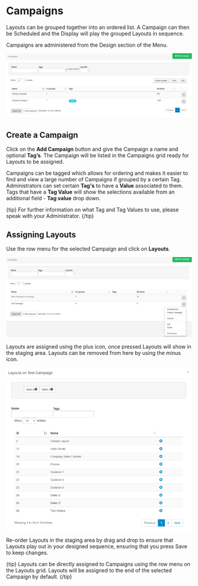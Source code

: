 <!--toc=layouts-->

# Campaigns

Layouts can be grouped together into an ordered list. A Campaign can then be Scheduled and the Display will play the grouped Layouts in sequence.

Campaigns are administered from the Design section of the Menu. 

![Campaigns](img/v2_layouts_Campaigns_grid.png)

## Create a Campaign

Click on the **Add Campaign** button and give the Campaign a name and optional **Tag’s**. The Campaign will be listed in the Campaigns grid ready for Layouts to be assigned.

Campaigns can be tagged which allows for ordering and makes it easier to find and view a large number of Campaigns if grouped by a certain Tag. Administrators can set certain **Tag's** to have a **Value** associated to them.   Tags that have a **Tag Value** will show the selections available from an additional field -  **Tag value** drop down.

{tip}
For further information on what Tag and Tag Values to use, please speak with your Administrator.
{/tip}

## Assigning Layouts

Use the row menu for the selected Campaign and click on **Layouts**.

![](img/layouts_campaigns_rowmenu.png)

Layouts are assigned using the plus icon, once pressed Layouts will show in the staging area. Layouts can be removed from here by using the minus icon.

![](img/layouts_campaigns_assign_layouts.png)

Re-order Layouts in the staging area by drag and drop to ensure that Layouts play out in your designed sequence, ensuring that you press Save to keep changes.

{tip}
Layouts can be directly assigned to Campaigns using the row menu on the Layouts grid. Layouts will be assigned to the end of the selected Campaign by default.
{/tip}